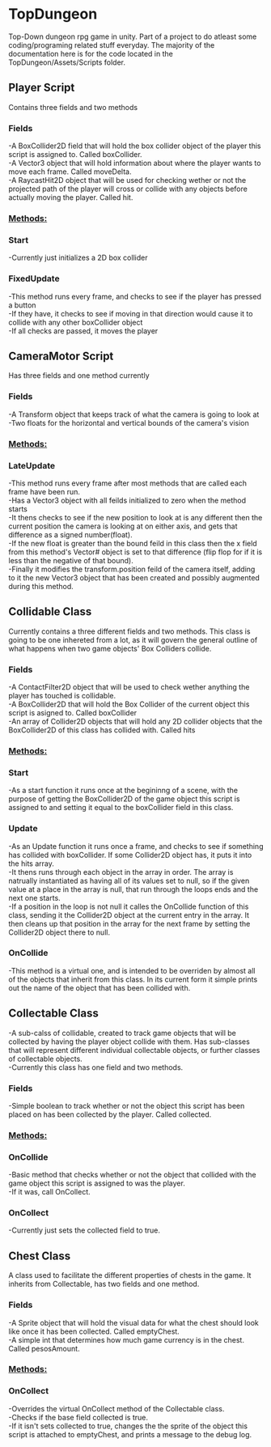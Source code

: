 # TopDungeon
Top-Down dungeon rpg game in unity. Part of a project to do atleast some coding/programing related stuff everyday. The majority of the documentation here is for the code located in the TopDungeon/Assets/Scripts folder.  


## Player Script
Contains three fields and two methods

### Fields
-A BoxCollider2D field that will hold the box collider object of the player this script is assigned to. Called boxCollider.  
-A Vector3 object that will hold information about where the player wants to move each frame. Called moveDelta.  
-A RaycastHit2D object that will be used for checking wether or not the projected path of the player will cross or collide with any objects before actually moving the player. Called hit.  

### <ins>Methods:</ins>
### Start
-Currently just initializes a 2D box collider

### FixedUpdate
-This method runs every frame, and checks to see if the player has pressed a button  
-If they have, it checks to see if moving in that direction would cause it to collide with any other boxCollider object  
-If all checks are passed, it moves the player  


## CameraMotor Script
Has three fields and one method currently

### Fields
-A Transform object that keeps track of what the camera is going to look at  
-Two floats for the horizontal and vertical bounds of the camera's vision  

### <ins>Methods:</ins>
### LateUpdate
-This method runs every frame after most methods that are called each frame have been run.  
-Has a Vector3 object with all feilds initialized to zero when the method starts  
-It thens checks to see if the new position to look at is any different then the current position the camera is looking at on either axis, and gets that difference as a signed number(float).  
-If the new float is greater than the bound feild in this class then the x field from this method's Vector# object is set to that difference (flip flop for if it is less than the negative of that bound).  
-Finally it modifies the transform.position feild of the camera itself, adding to it the new Vector3 object that has been created and possibly augmented during this method.


## Collidable Class
Currently contains a three different fields and two methods. This class is going to be one inhereted from a lot, as it will govern the general outline of what happens when two game objects' Box Colliders collide.  

### Fields
-A ContactFilter2D object that will be used to check wether anything the player has touched is collidable.  
-A BoxCollider2D that will hold the Box Collider of the current object this script is asigned to. Called boxCollider  
-An array of Collider2D objects that will hold any 2D collider objects that the BoxCollider2D of this class has collided with. Called hits  

### <ins>Methods:</ins>
### Start
-As a start function it runs once at the begininng of a scene, with the purpose of getting the BoxCollider2D of the game object this script is assigned to and setting it equal to the boxCollider field in this class.  

### Update
-As an Update function it runs once a frame, and checks to see if something has collided with boxCollider. If some Collider2D object has, it puts it into the hits array.  
-It thens runs through each object in the array in order. The array is natrually instantiated as having all of its values set to null, so if the given value at a place in the array is null, that run through the loops ends and the next one starts.  
-If a position in the loop is not null it calles the OnCollide function of this class, sending it the Collider2D object at the current entry in the array. It then cleans up that position in the array for the next frame by setting the Collider2D object there to null.  

### OnCollide
-This method is a virtual one, and is intended to be overriden by almost all of the objects that inherit from this class. In its current form it simple prints out the name of the object that has been collided with.  


## Collectable Class
-A sub-calss of collidable, created to track game objects that will be collected by having the player object collide with them. Has sub-classes that will represent different individual collectable objects, or further classes of collectable objects.  
-Currently this class has one field and two methods.  

### Fields
-Simple boolean to track whether or not the object this script has been placed on has been collected by the player. Called collected.  

### <ins>Methods:</ins>
### OnCollide
-Basic method that checks whether or not the object that collided with the game object this script is assigned to was the player.  
-If it was, call OnCollect.  

### OnCollect
-Currently just sets the collected field to true.  


## Chest Class
A class used to facilitate the different properties of chests in the game. It inherits from Collectable, has two fields and one method.

### Fields
-A Sprite object that will hold the visual data for what the chest should look like once it has been collected. Called emptyChest.  
-A simple int that determines how much game currency is in the chest. Called pesosAmount.  

### <ins>Methods:</ins>
### OnCollect
-Overrides the virtual OnCollect method of the Collectable class.  
-Checks if the base field collected is true.  
-If it isn't sets collected to true, changes the the sprite of the object this script is attached to emptyChest, and prints a message to the debug log.  

